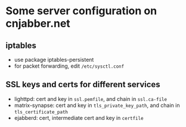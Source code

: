 Some server configuration on cnjabber.net
=========================================

iptables
--------

* use package iptables-persistent
* for packet forwarding, edit `/etc/sysctl.conf`

SSL keys and certs for different services
-----------------------------------------

* lighttpd: cert and key in ``ssl.pemfile``, and chain in ``ssl.ca-file``
* matrix-synapse: cert and key in ``tls_private_key_path``, and chain in ``tls_certificate_path``
* ejabberd: cert, intermediate cert and key in ``certfile``

